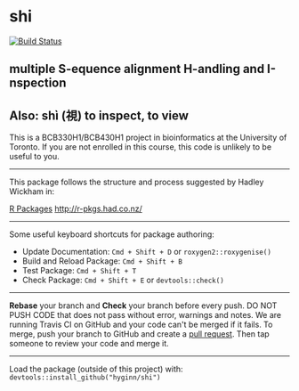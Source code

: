 # shi

[![Build Status](https://travis-ci.org/hyginn/shi.svg?branch=master)](https://travis-ci.org/hyginn/shi)

## multiple S-equence alignment H-andling and I-nspection
## Also: shì (視) to inspect, to view

This is a BCB330H1/BCB430H1 project in bioinformatics at the University of Toronto.
If you are not enrolled in this course, this code is unlikely to be useful to you.


----------------------------------------------
This package follows the structure and process
suggested by Hadley Wickham in:


  [R Packages](http://r-pkgs.had.co.nz/) <http://r-pkgs.had.co.nz/>

-----------------------------------------------

Some useful keyboard shortcuts for package authoring:

* Update Documentation:      `Cmd + Shift + D` or `roxygen2::roxygenise()`
* Build and Reload Package:  `Cmd + Shift + B`
* Test Package:              `Cmd + Shift + T`
* Check Package:             `Cmd + Shift + E` or `devtools::check()`

-----------------------------------------------

**Rebase** your branch and **Check** your branch before every push. DO NOT PUSH CODE that does not pass without error, warnings and notes. We are running Travis CI on GitHub and your code can't be merged if it fails. To merge, push your branch to GitHub and create a [pull request](https://help.github.com/articles/merging-a-pull-request/). Then tap someone to review your code and merge it.

-----------------------------------------------

Load the package (outside of this project) with:
    `devtools::install_github("hyginn/shi")`



